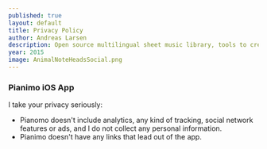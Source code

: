 ```yaml
---
published: true
layout: default
title: Privacy Policy
author: Andreas Larsen
description: Open source multilingual sheet music library, tools to create your own sheet music, iOS app and much more - all free. 
year: 2015
image: AnimalNoteHeadsSocial.png
---
```

### Pianimo iOS App
I take your privacy seriously:

* Pianomo doesn't include analytics, any kind of tracking, social network features or ads, and I do not collect any personal information.
* Pianimo doesn't have any links that lead out of the app.